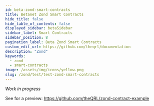 ```yaml
---
id: beta-zond-smart-contracts
title: Betanet Zond Smart Contracts
hide_title: false
hide_table_of_contents: false
displayed_sidebar: betaSidebar
sidebar_label: Smart Contracts
sidebar_position: 8
pagination_label: Beta Zond Smart Contracts
custom_edit_url: https://github.com/theqrl/documentation
description: "Zond"
keywords:
  - zond
  - smart-contracts
image: /assets/img/icons/yellow.png
slug: /zond/test/test-zond-smart-contracts
---
```


_Work in progress_

See for a preview: https://github.com/theQRL/zond-contract-example
